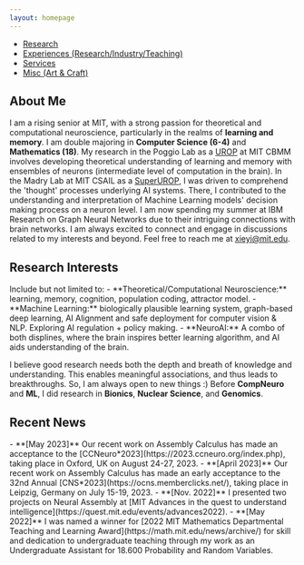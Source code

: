 ```yaml
---
layout: homepage
---
```

<nav class="sticky-nav">
  <ul>
    <li><a href="#research">Research</a></li>
    <li><a href="#research_exp">Experiences (Research/Industry/Teaching)</a></li>
    <li><a href="#services">Services</a></li>
    <li><a href="#misc">Misc (Art & Craft)</a></li>
  </ul>
</nav>

<h2 id="about">About Me</h2>

I am a rising senior at MIT, with a strong passion for theoretical and computational neuroscience, particularly in the realms of **learning and memory**. I am double majoring in **Computer Science (6-4)** and **Mathematics (18)**. My research in the Poggio Lab as a [UROP](https://cbmm.mit.edu/about/people/xie) at MIT CBMM involves developing theoretical understanding of learning and memory with ensembles of neurons (intermediate level of computation in the brain). In the Madry Lab at MIT CSAIL as a [SuperUROP](https://superurop.mit.edu/scholars/eva-yi-xie/), I was driven to comprehend the 'thought' processes underlying AI systems. There, I contributed to the understanding and interpretation of Machine Learning models' decision making process on a neuron level. I am now spending my summer at IBM Research on Graph Neural Networks due to their intriguing connections with brain networks. I am always excited to connect and engage in discussions related to my interests and beyond. Feel free to reach me at [xieyi@mit.edu](mailto:xieyi@mit.edu). 

<h2 id="research">Research Interests</h2>
Include but not limited to:
- **Theoretical/Computational Neuroscience:** learning, memory, cognition, population coding, attractor model.
- **Machine Learning:** biologically plausible learning system, graph-based deep learning, AI Alignment and safe deployment for computer vision & NLP. Exploring AI regulation + policy making.
- **NeuroAI:** A combo of both displines, where the brain inspires better learning algorithm, and AI aids understanding of the brain.

I believe good research needs both the depth and breath of knowledge and understanding. This enables meaningful associations, and thus leads to breakthroughs. So, I am always open to new things :) Before **CompNeuro** and **ML**, I did research in **Bionics**, **Nuclear Science**, and **Genomics**.

<h2 id="news">Recent News</h2>
- **[May 2023]** Our recent work on Assembly Calculus has made an acceptance to the [CCNeuro*2023](https://2023.ccneuro.org/index.php), taking place in Oxford, UK on August 24-27, 2023. 
- **[April 2023]** Our recent work on Assembly Calculus has made an early acceptance to the 32nd Annual [CNS*2023](https://ocns.memberclicks.net/), taking place in Leipzig, Germany on July 15-19, 2023. 
- **[Nov. 2022]** I presented two projects on Neural Assembly at [MIT Advances in the quest to understand intelligence](https://quest.mit.edu/events/advances2022).
- **[May 2022]** I was named a winner for [2022 MIT Mathematics Departmental Teaching and Learning Award](https://math.mit.edu/news/archive/) for skill and
  dedication to undergraduate teaching through my work as an Undergraduate Assistant for 18.600 Probability and Random Variables.
